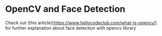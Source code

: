 
# OpenCV and Face Detection

Check out (this article)[https://www.hellocodeclub.com/what-is-opencv/] for further explanation about face detection with opencv library
